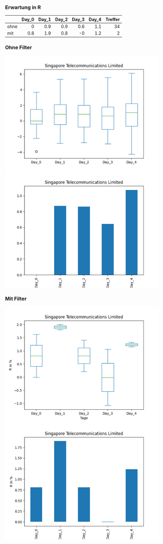 ### Erwartung in R
|      |   Day_0 |   Day_1 |   Day_2 |   Day_3 |   Day_4 |   Treffer |
|:-----|--------:|--------:|--------:|--------:|--------:|----------:|
| ohne |     0   |     0.9 |     0.9 |     0.6 |     1.1 |        34 |
| mit  |     0.8 |     1.9 |     0.8 |    -0   |     1.2 |         2 |

### Ohne Filter
![image info](./data/SGAPY_box_all.png)
![image info](./data/SGAPY_median_all.png)

### Mit Filter
![image info](./data/SGAPY_box_filtered.png)
![image info](./data/SGAPY_median_filtered.png)